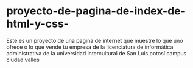 # proyecto-de-pagina-de-index-de-html-y-css-
Este es un proyecto de una pagina de internet que muestre lo que uno ofrece o lo que vende tu empresa de la licenciatura de informática administrativa de la universidad intercultural de San Luis potosí campus ciudad valles    
